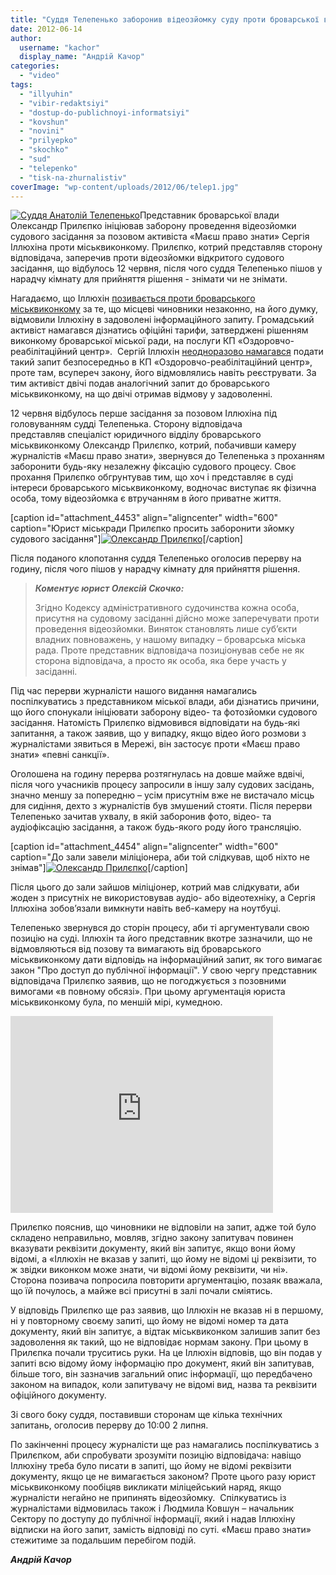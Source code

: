```yaml
---
title: "Суддя Телепенько заборонив відеозйомку суду проти броварської влади. ВІДЕО"
date: 2012-06-14
author: 
  username: "kachor"
  display_name: "Андрій Качор"
categories: 
  - "video"
tags: 
  - "illyuhin"
  - "vibir-redaktsiyi"
  - "dostup-do-publichnoyi-informatsiyi"
  - "kovshun"
  - "novini"
  - "prilyepko"
  - "skochko"
  - "sud"
  - "telepenko"
  - "tisk-na-zhurnalistiv"
coverImage: "wp-content/uploads/2012/06/telep1.jpg"
---
```


[![](https://mpz.brovary.org/wp-content/uploads/2012/06/telep11.jpg "Суддя Анатолій Телепенько")](https://mpz.brovary.org/wp-content/uploads/2012/06/telep11.jpg)Представник броварської влади Олександр Прилєпко ініціював заборону проведення відеозйомки судового засідання за позовом активіста «Маєш право знати» Сергія Іллюхіна проти міськвиконкому. Прилєпко, котрий представляв сторону відповідача, заперечив проти відеозйомки відкритого судового засідання, що відбулось 12 червня, після чого суддя Телепенько пішов у нарадчу кімнату для прийняття рішення - знімати чи не знімати.

Нагадаємо, що Іллюхін [позивається проти броварського міськвиконкому](https://mpz.brovary.org/brovarskiy-sud-virishit-chi-zakonno-obmezhuye-miska-rada-dostup-do-publichnoyi-informatsiyi/) за те, що місцеві чиновники незаконно, на його думку, відмовили Іллюхіну в задоволені інформаційного запиту. Громадський активіст намагався дізнатись офіційні тарифи, затверджені рішенням виконкому броварської міської ради, на послуги КП «Оздоровчо-реабілітаційний центр».  Сергій Іллюхін [неодноразово намагався](https://mpz.brovary.org/rekomendovani-listi-ignoruyutsya-pos/) подати такий запит безпосередньо в КП «Оздоровчо-реабілітаційний центр», проте там, всупереч закону, його відмовлялись навіть реєструвати. За тим активіст двічі подав аналогічний запит до броварського міськвиконкому, на що двічі отримав відмову у задоволенні.

12 червня відбулось перше засідання за позовом Іллюхіна під головуванням судді Телепенька. Сторону відповідача представляв спеціаліст юридичного відділу броварського міськвиконкому Олександр Прилєпко, котрий, побачивши камеру журналістів «Маєш право знати», звернувся до Телепенька з проханням заборонити будь-яку незалежну фіксацію судового процесу. Своє прохання Прилєпко обгрунтував тим, що хоч і представляє в суді інтереси броварського міськвиконкому, водночас виступає як фізична особа, тому відеозйомка є втручанням в його приватне життя.

\[caption id="attachment\_4453" align="aligncenter" width="600" caption="Юрист міськради Прилєпко просить заборонити зйомку судового засідання"\][![](https://mpz.brovary.org/wp-content/uploads/2012/06/DSC_2337.jpg "Олександр Прилєпко")](https://mpz.brovary.org/wp-content/uploads/2012/06/DSC_2337.jpg)\[/caption\]

Після поданого клопотання суддя Телепенько оголосив перерву на годину, після чого пішов у нарадчу кімнату для прийняття рішення.

> _**Коментує юрист Олексій Скочко:**_ 
> 
> Згідно Кодексу адміністративного судочинства кожна особа, присутня на судовому засіданні дійсно може заперечувати проти проведення відеозйомки. Виняток становлять лише суб’єкти владних повноважень, у нашому випадку – броварська міська рада. Проте представник відповідача позиціонував себе не як сторона відповідача, а просто як особа, яка бере участь у засіданні.

Під час перерви журналісти нашого видання намагались поспілкуватись з представником міської влади, аби дізнатись причини, що його спонукали ініціювати заборону відео- та фотозйомки судового засідання. Натомість Прилєпко відмовився відповідати на будь-які запитання, а також заявив, що у випадку, якщо відео його розмови з журналістами зявиться в Мережі, він застосує проти «Маєш право знати» «певні санкції».

Оголошена на годину перерва розтягнулась на довше майже вдвічі, після чого учасників процесу запросили в іншу залу судових засідань, значно меншу за попередню – усім присутнім вже не вистачало місць для сидіння, дехто з журналістів був змушений стояти. Після перерви Телепенько зачитав ухвалу, в якій заборонив фото, відео- та аудіофіксацію засідання, а також будь-якого роду його трансляцію.

\[caption id="attachment\_4454" align="aligncenter" width="600" caption="До зали завели міліціонера, аби той слідкував, щоб ніхто не знімав"\][![](https://mpz.brovary.org/wp-content/uploads/2012/06/DSC_2342.jpg "Олександр Прилєпко")](https://mpz.brovary.org/wp-content/uploads/2012/06/DSC_2342.jpg)\[/caption\]

Після цього до зали зайшов міліціонер, котрий мав слідкувати, аби жоден з присутніх не використовував аудіо- або відеотехніку, а Сергія Іллюхіна зобов’язали вимкнути навіть веб-камеру на ноутбуці.

Телепенько звернувся до сторін процесу, аби ті аргументували свою позицію на суді. Іллюхін та його представник вкотре зазначили, що не відмовляються від позову та вимагають від броварського міськвиконкому дати відповідь на інформаційний запит, як того вимагає закон "Про доступ до публічної інформації". У свою чергу представник відповідача Прилєпко заявив, що не погоджується з позовними вимогами «в повному обсязі». При цьому аргументація юриста міськвиконкому була, по меншій мірі, кумедною.

<iframe src="http://www.youtube.com/embed/D7MxnCIfTAc" frameborder="0" width="420" height="315"></iframe>

Прилєпко пояснив, що чиновники не відповіли на запит, адже той було складено неправильно, мовляв, згідно закону запитувач повинен вказувати реквізити документу, який він запитує, якщо вони йому відомі, а «Іллюхін не вказав у запиті, що йому не відомі ці реквізити, то ж звідки виконком може знати, чи відомі йому реквізити, чи ні». Сторона позивача попросила повторити аргументацію, позаяк вважала, що їй почулось, а майже всі присутні в залі почали сміятись.

У відповідь Прилєпко ще раз заявив, що Іллюхін не вказав ні в першому, ні у повторному своєму запиті, що йому не відомі номер та дата документу, який він запитує, а відтак міськвиконком залишив запит без задоволення як такий, що не відповідає нормам закону. При цьому в Прилєпка почали труситись руки. На це Іллюхін відповів, що він подав у запиті всю відому йому інформацію про документ, який він запитував, більше того, він зазначив загальний опис інформації, що передбачено законом на випадок, коли запитувачу не відомі вид, назва та реквізити офіційного документу.

Зі свого боку суддя, поставивши сторонам ще кілька технічних запитань, оголосив перерву до 10:00 2 липня.

По закінченні процесу журналісти ще раз намагались поспілкуватись з Прилєпком, аби спробувати зрозуміти позицію відповідача: навіщо Іллюхіну треба було писати в запиті, що йому не відомі реквізити документу, якщо це не вимагається законом? Проте цього разу юрист міськвиконкому пообіцяв викликати міліцейський наряд, якщо журналісти негайно не припинять відеозйомку.  Спілкуватись із журналістами відмовилась також і Людмила Ковшун – начальник Сектору по доступу до публічної інформації, який і надав Іллюхіну відписки на його запит, замість відповіді по суті. «Маєш право знати» стежитиме за подальшим перебігом подій.

_**Андрій Качор**_
